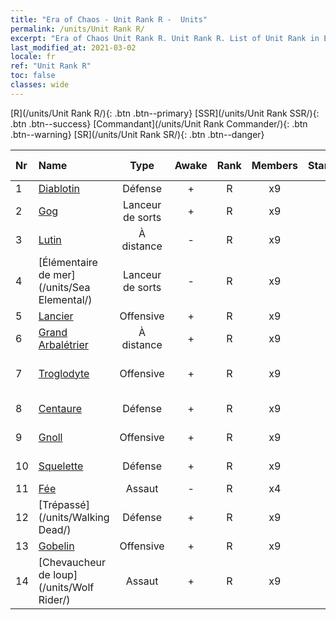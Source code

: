 ```yaml
---
title: "Era of Chaos - Unit Rank R -  Units"
permalink: /units/Unit Rank R/
excerpt: "Era of Chaos Unit Rank R. Unit Rank R. List of Unit Rank in Era of Chaos"
last_modified_at: 2021-03-02
locale: fr
ref: "Unit Rank R"
toc: false
classes: wide
---
```

 [R](/units/Unit Rank R/){: .btn .btn--primary} [SSR](/units/Unit Rank SSR/){: .btn .btn--success} [Commandant](/units/Unit Rank Commander/){: .btn .btn--warning} [SR](/units/Unit Rank SR/){: .btn .btn--danger} 

  | Nr |         Name        |   Type   | Awake |    Rank   |   Members     |  Stars  |  Attack  |     HP    | Awaken Name  |
  |:---|:--------------------|:--------:|:-----:|:---------:|:-------------:|:-------:|:--------:|:---------:|:-------------|
  | 1 | [Diablotin](/units/Imp/) | Défense | + | R | x9 | <i class="fas fa-star"/> | 51.3 | 1224 |  Familier  |
  | 2 | [Gog](/units/Gog/) | Lanceur de sorts | + | R | x9 | <i class="fas fa-star"/> | 102.6 | 629 |  Magog  |
  | 3 | [Lutin](/units/Gremlin/) | À distance | - | R | x9 | <i class="fas fa-star"/> | 84.4 | 645 |   -   |
  | 4 | [Élémentaire de mer](/units/Sea Elemental/) | Lanceur de sorts | - | R | x9 | <i class="fas fa-star"/> | 201.8 | 1446 |  Élémentaire des marées  |
  | 5 | [Lancier](/units/Pikeman/) | Offensive | + | R | x9 | <i class="fas fa-star"/> | 84.4 | 645 |  Hallebardier  |
  | 6 | [Grand Arbalétrier](/units/Marksman/) | À distance | + | R | x9 | <i class="fas fa-star"/> | 85.3 | 438 |  Maître Arbalétrier  |
  | 7 | [Troglodyte](/units/Troglodyte/) | Offensive | + | R | x9 | <i class="fas fa-star"/> | 86.0 | 744 |  Troglodyte des ténèbres  |
  | 8 | [Centaure](/units/Centaur/) | Défense | + | R | x9 | <i class="fas fa-star"/> | 111.0 | 2691 |  Capitaine Centaure  |
  | 9 | [Gnoll](/units/Gnoll/) | Offensive | + | R | x9 | <i class="fas fa-star"/> | 84.4 | 761 |  Guerrier Gnoll  |
  | 10 | [Squelette](/units/Skeleton/) | Défense | + | R | x9 | <i class="fas fa-star"/> | 57.9 | 1158 |  Guerrier squelette  |
  | 11 | [Fée](/units/Sprite/) | Assaut | - | R | x4 | <i class="fas fa-star"/> | 69.5 | 993 |    |
  | 12 | [Trépassé](/units/Walking Dead/) | Défense | + | R | x9 | <i class="fas fa-star"/> | 117.7 | 2758 |  Zombie  |
  | 13 | [Gobelin](/units/Goblin/) | Offensive | + | R | x9 | <i class="fas fa-star"/> | 82.7 | 761 |  Hobgobelin  |
  | 14 | [Chevaucheur de loup](/units/Wolf Rider/) | Assaut | + | R | x9 | <i class="fas fa-star"/> | 72.8 | 860 |  Pillard  |

